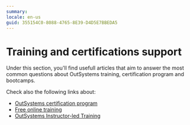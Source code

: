 ```yaml
---
summary: 
locale: en-us
guid: 355154C0-8088-4765-8E39-D4D5E7BBEDA5
---
```


# Training and certifications support

Under this section, you'll find usefull articles that aim to answer the most common questions about OutSystems training, certification program and bootcamps.

Check also the following links about:

* [OutSystems certification program](https://www.outsystems.com/certifications/)
* [Free online training](https://www.outsystems.com/training/)
* [OutSystems Instructor-led Training](https://www.outsystems.com/training/classroom-training/)
